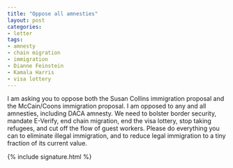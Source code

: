 ```yaml
---
title: "Oppose all amnesties"
layout: post
categories:
- letter
tags:
- amnesty
- chain migration
- immigration
- Dianne Feinstein
- Kamala Harris
- visa lottery
---
```


I am asking you to oppose both the Susan Collins immigration proposal and the McCain/Coons immigration proposal. I am opposed to any and all amnesties, including DACA amnesty. We need to bolster border security, mandate E-Verify, end chain migration, end the visa lottery, stop taking refugees, and cut off the flow of guest workers. Please do everything you can to eliminate illegal immigration, and to reduce legal immigration to a tiny fraction of its current value.

{% include signature.html %}
